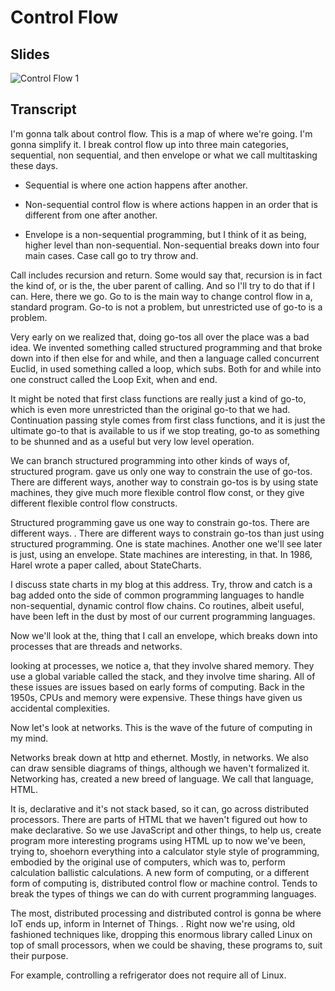# Control Flow

## Slides

![Control Flow 1](Control-Flow-Copy-1.png)

## Transcript

I'm gonna talk about control flow. This is a map of where we're going. I'm gonna simplify it. I break control flow up into three main categories, sequential, non sequential, and then envelope or what we call multitasking these days. 

- Sequential is where one action happens after another.

- Non-sequential control flow is where actions happen in an order that is different from one after another. 

- Envelope is a non-sequential programming, but I think of it as being,  higher level than non-sequential. Non-sequential breaks down into four main cases. Case call go to try throw and.

Call includes recursion and return. Some would say that,  recursion is in fact the kind of,  or is the,  the uber parent of calling. And so I'll try to do that if I can. Here, there we go. Go to is the main way to change control flow in a,  standard program. Go-to is not a problem, but unrestricted use of go-to is a problem.

Very early on we realized that,  doing go-tos all over the place was a bad idea. We invented something called structured programming and that broke down into if then else for and while, and then a language called concurrent Euclid,  in used something called a loop, which subs. Both for and while into one construct called the Loop Exit, when and end.

It might be noted that first class functions are really just a kind of go-to,  which is even more unrestricted than the original go-to that we had. Continuation passing style comes from first class functions,  and it is just the ultimate go-to that is available to us if we stop treating, go-to as something to be shunned and as a useful but very low level operation.

We can branch structured programming into other kinds of ways of,  structured program.  gave us only one way to constrain the use of go-tos. There are different ways,  another way to constrain go-tos is by using state machines, they give much more flexible control flow const, or they give different flexible control flow constructs.

Structured programming gave us one way to constrain go-tos. There are different ways. . There are different ways to constrain go-tos than just using structured programming. One is state machines. Another one we'll see later is just,  using an envelope. State machines are interesting,  in that. In 1986, Harel wrote a paper called,  about StateCharts.

I discuss state charts in my blog at this address. Try, throw and catch is a bag added onto the side of common programming languages to handle non-sequential,  dynamic control flow chains. Co routines, albeit useful, have been left in the dust by most of our current programming languages. 

Now we'll look at the,  thing that I call an envelope, which breaks down into processes that are threads and networks.

looking at processes,  we notice a,  that they involve shared memory. They use a global variable called the stack, and they involve time sharing. All of these issues are issues based on early forms of computing. Back in the 1950s, CPUs and memory were expensive. These things have given us accidental complexities.

Now let's look at networks. This is the wave of the future of computing in my mind. 

Networks break down at http  and ethernet. Mostly,  in networks. We also can draw sensible diagrams of things,  although we haven't formalized it.  Networking has,   created a new breed of language. We call that language, HTML.

It is,  declarative and it's not stack based, so it can,  go across distributed processors. There are parts of HTML that we haven't figured out how to make declarative. So we use JavaScript and other things,  to help us,  create program more interesting programs using HTML up to now we've been,  trying to,  shoehorn everything into a calculator style style of programming,  embodied by the original use of computers, which was to, perform calculation ballistic calculations. A new form of computing, or a different form of computing is,  distributed control flow or machine control. Tends to break the types of things we can do with current programming languages.

The most,  distributed processing and distributed control is gonna be where IoT ends up,  inform in Internet of Things. . Right now we're using,  old fashioned techniques like,  dropping this enormous library called Linux on top of small processors,  when we could be shaving,  these programs to,  suit their purpose.

For example, controlling a refrigerator does not require all of Linux.